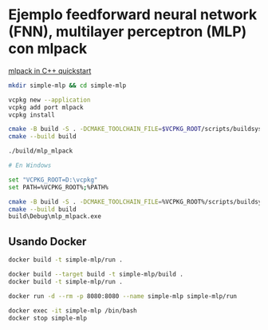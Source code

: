 # Ejemplo feedforward neural network (FNN), multilayer perceptron (MLP) con mlpack

[mlpack in C++ quickstart](https://github.com/mlpack/mlpack/blob/master/doc/quickstart/cpp.md)

```bash
mkdir simple-mlp && cd simple-mlp

vcpkg new --application
vcpkg add port mlpack
vcpkg install

cmake -B build -S . -DCMAKE_TOOLCHAIN_FILE=$VCPKG_ROOT/scripts/buildsystems/vcpkg.cmake
cmake --build build

./build/mlp_mlpack

# En Windows

set "VCPKG_ROOT=D:\vcpkg"
set PATH=%VCPKG_ROOT%;%PATH%

cmake -B build -S . -DCMAKE_TOOLCHAIN_FILE=%VCPKG_ROOT%/scripts/buildsystems/vcpkg.cmake
cmake --build build
build\Debug\mlp_mlpack.exe


```

## Usando Docker

```bash
docker build -t simple-mlp/run .

docker build --target build -t simple-mlp/build .
docker build -t simple-mlp/run .

docker run -d --rm -p 8080:8080 --name simple-mlp simple-mlp/run

docker exec -it simple-mlp /bin/bash
docker stop simple-mlp
```